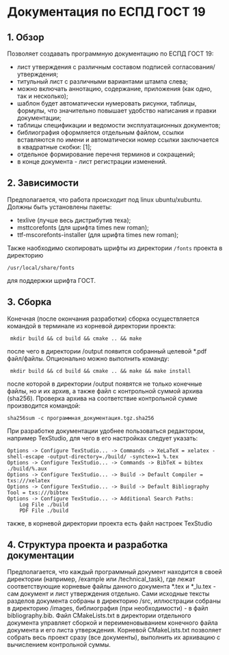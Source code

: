 # Документация по ЕСПД ГОСТ 19 #

## 1. Обзор ##

Позволяет создавать программную документацию по ЕСПД ГОСТ 19:
* лист утверждения с различным составом подписей согласования/утверждения;
* титульный лист с различными вариантами штампа слева;
* можно включать аннотацию, содержание, приложения (как одно, так и несколько);
* шаблон будет автоматически нумеровать рисунки, таблицы, формулы, что значительно повышает удобство написания и правки документации;
* таблицы спецификации и ведомости эксплуатационных документов;
* библиография оформляется отдельным файлом, ссылки вставляются по имени и автоматически номер ссылки заключается в квадратные скобки: [1];
* отдельное формирование перечня терминов и сокращений;
* в конце документа - лист регистрации изменений.

## 2. Зависимости ##

Предполагается, что работа происходит под linux ubuntu/xubuntu.
Должны быть установлены пакеты:
* texlive (лучше весь дистрибутив теха);
* msttcorefonts (для шрифта times new roman);
* ttf-mscorefonts-installer (для шрифта times new roman);

Также наобходимо скопировать шрифты из директории `/fonts` проекта в директорию
```
/usr/local/share/fonts
``` 
для поддержки шрифта ГОСТ.

## 3. Сборка ##

Конечная (после окончания разработки) сборка осуществляется командой в терминале из корневой директории проекта:
```
 mkdir build && cd build && cmake .. && make 
```
после чего в директории /output появится собранный целевой *.pdf файл/файлы.
Опционально можно выполнить команду:
```
 mkdir build && cd build && cmake .. && make && make install
```
после которой в директории /output появятся не только конечные файлы, но и их архив, а также файл с контрольной суммой архива (sha256).
Проверка архива на соответствие контрольной сумме производится командой:
```
sha256sum -c программная_документация.tgz.sha256
```

При разработке документации удобнее пользоваться редактором, например TexStudio, для чего в его настройках следует указать:
```
Options -> Configure TexStudio... -> Commands -> XeLaTeX = xelatex -shell-escape -output-directory=./build/ -synctex=1 %.tex
Options -> Configure TexStudio... -> Commands -> BibTeX = bibtex ./build/%.aux
Options -> Configure TexStudio... -> Build -> Default Compiler = txs:///xelatex
Options -> Configure TexStudio... -> Build -> Default Bibliography Tool = txs:///bibtex
Options -> Configure TexStudio... -> Additional Search Paths:
	Log File ./build
	PDF File ./build
``` 
также, в корневой директории проекта есть файл настроек TexStudio

## 4. Структура проекта и разработка документации ##

Предполагается, что каждый программный документ находится в своей директории (например, /example или /technical_task), где лежат соответствующие 
корневые файлы данного документа *.tex и *_lu.tex - сам документ и лист утверждения отдельно.
Сами исходные тексты разделов документа собраны в директорию /src, иллюстрации собраны в директорию /images, библиография (при необходимости) - в файл 
bibliography.bib. Файл CMakeLists.txt в директории отдельного  документа управляет сборкой и переименовыванием конечного файла документа и его листа утверждения.
Корневой CMakeLists.txt позволяет собрать весь проект сразу (все документы), выполнить их архивацию с вычислением контрольной суммы.

